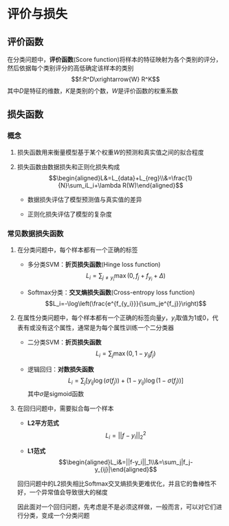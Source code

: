 # 评价与损失

## 评价函数

在分类问题中，**评价函数**(Score function)将样本的特征映射为各个类别的评分，然后依据每个类别评分的高低确定该样本的类别$$f:R^D\xrightarrow{W} R^K$$其中$D$是特征的维数，$K$是类别的个数，$W$是评价函数的权重系数

## 损失函数

### 概念

1. 损失函数用来衡量模型基于某个权重$W$的预测和真实值之间的拟合程度

2. 损失函数由数据损失和正则化损失构成$$\begin{aligned}L&=L_{data}+L_{reg}\\&=\frac{1}{N}\sum_iL_i+\lambda R(W)\end{aligned}$$

    * 数据损失评估了模型预测值与真实值的差异

    * 正则化损失评估了模型的复杂度

### 常见数据损失函数

1. 在分类问题中，每个样本都有一个正确的标签

    * 多分类SVM：**折页损失函数**(Hinge loss function)$$L_i=\sum_{j\neq y_i}\max(0, f_j+f_{y_i}+\Delta)$$

    * Softmax分类：**交叉熵损失函数**(Cross-entropy loss function)$$L_i=-\log\left(\frac{e^{f_{y_i}}}{\sum_je^{f_j}}\right)$$

2. 在属性分类问题中，每个样本都有一个正确的标签向量$y$，$y_i$取值为1或0，代表有或没有这个属性，通常是为每个属性训练一个二分类器

    * 二分类SVM：**折页损失函数**$$L_i=\sum_j\max(0,1-y_{ij}f_j)$$

    * 逻辑回归：**对数损失函数**$$L_i=\sum_j\left[y_{ij}\log(\sigma(f_j))+(1-y_{ij})\log(1-\sigma(f_j))\right]$$其中$\sigma$是$\text{sigmoid}$函数

3. 在回归问题中，需要拟合每一个样本

    * **L2平方范式**$$L_i=||f-y_i||_2^2$$

    * **L1范式**$$\begin{aligned}L_i&=||f-y_i||_1\\&=\sum_j|f_j-y_{ij}|\end{aligned}$$

    回归问题中的L2损失相比Softmax交叉熵损失更难优化，并且它的鲁棒性不好，一个异常值会导致很大的梯度

    因此面对一个回归问题，先考虑是不是必须这样做，一般而言，可以对它们进行分类，变成一个分类问题
